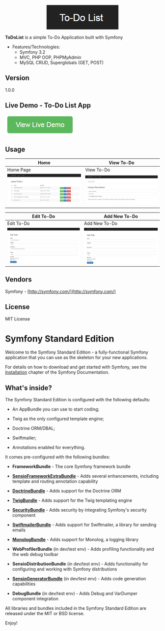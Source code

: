 <p align="center">
  <br><br>
  <img src="https://github.com/Jyotsna-Singh/Symfony-ToDoList/blob/master/web/img/logo-small.PNG">
</p>

**ToDoList** is a simple To-Do Application built with Symfony

* Features/Technologies: 
  * Symfony 3.2
  * MVC, PHP OOP, PHPMyAdmin
  * MySQL CRUD, Superglobals (GET, POST)

## Version
1.0.0

## Live Demo - To-Do List App
 [![alt tag](https://github.com/Jyotsna-Singh/SearchVidz-YoutubeAPI/blob/master/img/green-button.PNG)](http://jyotsnasingh.com/projects/Symfony/ToDoList/)


## Usage

**Home** | **View To-Do**
--- | ---
Home Page | View To-Do
![alt text](https://github.com/Jyotsna-Singh/Symfony-ToDoList/blob/master/web/img/home.PNG)  | ![alt text](https://github.com/Jyotsna-Singh/Symfony-ToDoList/blob/master/web/img/view.PNG)

**Edit To-Do** | **Add New To-Do**
--- | --- 
Edit To-Do | Add New To-Do  
![alt text](https://github.com/Jyotsna-Singh/Symfony-ToDoList/blob/master/web/img/edit.PNG)  | ![alt text](https://github.com/Jyotsna-Singh/Symfony-ToDoList/blob/master/web/img/add.PNG) 


## Vendors
Symfony - [http://symfony.com/](http://symfony.com/)  
 


## License
MIT License




Symfony Standard Edition
========================

Welcome to the Symfony Standard Edition - a fully-functional Symfony
application that you can use as the skeleton for your new applications.

For details on how to download and get started with Symfony, see the
[Installation][1] chapter of the Symfony Documentation.

What's inside?
--------------

The Symfony Standard Edition is configured with the following defaults:

  * An AppBundle you can use to start coding;

  * Twig as the only configured template engine;

  * Doctrine ORM/DBAL;

  * Swiftmailer;

  * Annotations enabled for everything.

It comes pre-configured with the following bundles:

  * **FrameworkBundle** - The core Symfony framework bundle

  * [**SensioFrameworkExtraBundle**][6] - Adds several enhancements, including
    template and routing annotation capability

  * [**DoctrineBundle**][7] - Adds support for the Doctrine ORM

  * [**TwigBundle**][8] - Adds support for the Twig templating engine

  * [**SecurityBundle**][9] - Adds security by integrating Symfony's security
    component

  * [**SwiftmailerBundle**][10] - Adds support for Swiftmailer, a library for
    sending emails

  * [**MonologBundle**][11] - Adds support for Monolog, a logging library

  * **WebProfilerBundle** (in dev/test env) - Adds profiling functionality and
    the web debug toolbar

  * **SensioDistributionBundle** (in dev/test env) - Adds functionality for
    configuring and working with Symfony distributions

  * [**SensioGeneratorBundle**][13] (in dev/test env) - Adds code generation
    capabilities

  * **DebugBundle** (in dev/test env) - Adds Debug and VarDumper component
    integration

All libraries and bundles included in the Symfony Standard Edition are
released under the MIT or BSD license.

Enjoy!

[1]:  https://symfony.com/doc/3.2/setup.html
[6]:  https://symfony.com/doc/current/bundles/SensioFrameworkExtraBundle/index.html
[7]:  https://symfony.com/doc/3.2/doctrine.html
[8]:  https://symfony.com/doc/3.2/templating.html
[9]:  https://symfony.com/doc/3.2/security.html
[10]: https://symfony.com/doc/3.2/email.html
[11]: https://symfony.com/doc/3.2/logging.html
[12]: https://symfony.com/doc/3.2/assetic/asset_management.html
[13]: https://symfony.com/doc/current/bundles/SensioGeneratorBundle/index.html
